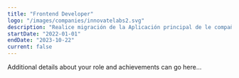 ```yaml
---
title: "Frontend Developer"
logo: "/images/companies/innovatelabs2.svg"
description: "Realice migración de la Aplicación principal de le compañía. La Aplicación original fue construida con Solid.js. Se me encargo pasar todos los componentes a React con Typescript"
startDate: "2022-01-01"
endDate: "2023-10-22"
current: false
---
```


Additional details about your role and achievements can go here...
